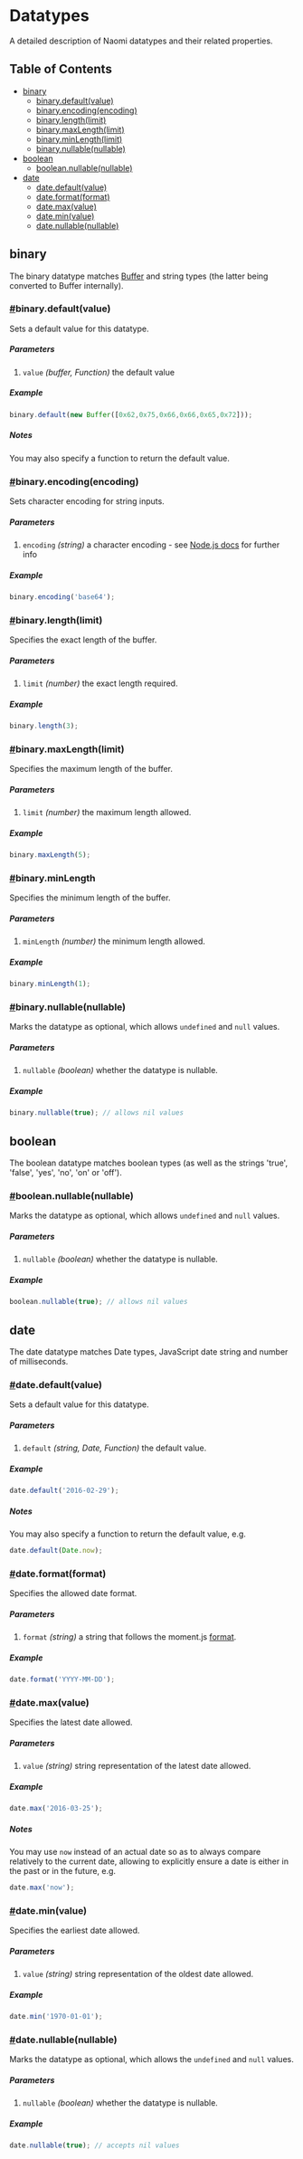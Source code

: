 # Datatypes

A detailed description of Naomi datatypes and their related properties.

## Table of Contents

* [binary](#binary)
  * [binary.default(value)](#binarydefault)
  * [binary.encoding(encoding)](#binaryencoding)
  * [binary.length(limit)](#binarylength)
  * [binary.maxLength(limit)](#binarymaxlength)
  * [binary.minLength(limit)](#binaryminlength)
  * [binary.nullable(nullable)](#binarynullable)
* [boolean](#boolean)
  * [boolean.nullable(nullable)](#booleannullable)
* [date](#date)
  * [date.default(value)](#datedefault)
  * [date.format(format)](#dateformat)
  * [date.max(value)](#datemax)
  * [date.min(value)](#datemin)
  * [date.nullable(nullable)](#datenullable)

## binary

The binary datatype matches [Buffer](https://nodejs.org/api/buffer.html) and string types (the latter being converted to Buffer internally).

### <a name="binarydefault" href="binarydefault">#</a>binary.default(value)

Sets a default value for this datatype.

##### Parameters

1. `value` _(buffer, Function)_ the default value

##### Example

```javascript
binary.default(new Buffer([0x62,0x75,0x66,0x66,0x65,0x72]));
```

##### Notes

You may also specify a function to return the default value.

### <a name="binaryencoding" href="binaryencoding">#</a>binary.encoding(encoding)

Sets character encoding for string inputs.

##### Parameters

1. `encoding` _(string)_ a character encoding - see [Node.js docs](https://nodejs.org/api/buffer.html#buffer_buffers_and_character_encodings) for further info

##### Example

```javascript
binary.encoding('base64');
```

### <a name="binarylength" href="binarylength">#</a>binary.length(limit)

Specifies the exact length of the buffer.

##### Parameters

1. `limit` _(number)_ the exact length required.

##### Example

```javascript
binary.length(3);
```

### <a name="binarymaxlength" href="binarymaxlength">#</a>binary.maxLength(limit)

Specifies the maximum length of the buffer.

##### Parameters

1. `limit` _(number)_ the maximum length allowed.

##### Example

```javascript
binary.maxLength(5);
```

### <a name="binaryminlength" href="binaryminlength">#</a>binary.minLength

Specifies the minimum length of the buffer.

##### Parameters

1. `minLength` _(number)_ the minimum length allowed.

##### Example

```javascript
binary.minLength(1);
```

### <a name="binarynullable" href="binarynullable">#</a>binary.nullable(nullable)

Marks the datatype as optional, which allows `undefined` and `null` values.

##### Parameters

1. `nullable` _(boolean)_ whether the datatype is nullable.

##### Example

```javascript
binary.nullable(true); // allows nil values
```


## boolean

The boolean datatype matches boolean types (as well as the strings 'true', 'false', 'yes', 'no', 'on' or 'off').

### <a name="booleannullable" href="booleannullable">#</a>boolean.nullable(nullable)

Marks the datatype as optional, which allows `undefined` and `null` values.

##### Parameters

1. `nullable` _(boolean)_ whether the datatype is nullable.

##### Example

```javascript
boolean.nullable(true); // allows nil values
```


## date

The date datatype matches Date types, JavaScript date string and number of milliseconds.

### <a name="datedefault" href="datedefault">#</a>date.default(value)

Sets a default value for this datatype.

##### Parameters

1. `default` _(string, Date, Function)_ the default value.

##### Example

```javascript
date.default('2016-02-29');
```

##### Notes

You may also specify a function to return the default value, e.g.

```javascript
date.default(Date.now);
```

### <a name="dateformat" href="dateformat">#</a>date.format(format)

Specifies the allowed date format.

##### Parameters

1. `format` _(string)_ a string that follows the moment.js [format](http://momentjs.com/docs/#/parsing/string-format/).

##### Example

```javascript
date.format('YYYY-MM-DD');
```

### <a name="datemax" href="datemax">#</a>date.max(value)

Specifies the latest date allowed.

##### Parameters

1. `value` _(string)_ string representation of the latest date allowed.

##### Example

```javascript
date.max('2016-03-25');
```

##### Notes

You may use `now` instead of an actual date so as to always compare relatively to the current date, allowing to explicitly ensure a date is either in the past or in the future, e.g.

```javascript
date.max('now');
```

### <a name="datemin" href="datemin">#</a>date.min(value)

Specifies the earliest date allowed.

##### Parameters

1. `value` _(string)_ string representation of the oldest date allowed.

##### Example

```javascript
date.min('1970-01-01');
```

### <a name="datenullable" href="datenullable">#</a>date.nullable(nullable)

Marks the datatype as optional, which allows the `undefined` and `null` values.

##### Parameters

1. `nullable` _(boolean)_ whether the datatype is nullable.

##### Example

```javascript
date.nullable(true); // accepts nil values
```
